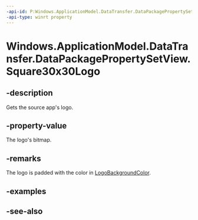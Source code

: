 ```yaml
---
-api-id: P:Windows.ApplicationModel.DataTransfer.DataPackagePropertySetView.Square30x30Logo
-api-type: winrt property
---
```


<!-- Property syntax
public Windows.Storage.Streams.IRandomAccessStreamReference Square30x30Logo { get; }
-->

# Windows.ApplicationModel.DataTransfer.DataPackagePropertySetView.Square30x30Logo

## -description
Gets the source app's logo.

## -property-value
The logo's bitmap.

## -remarks
The logo is padded with the color in [LogoBackgroundColor](datapackagepropertyset_logobackgroundcolor.md).

## -examples

## -see-also
